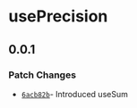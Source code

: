 # usePrecision

## 0.0.1

### Patch Changes

- [`6acb82b`](https://github.com/changeelog/react-hooks/commit/6acb82ba8b2b35ce6bd37c949fa29841192dcf88#diff-20b74bf16eb78b6ba0f4a516a36fe38c6eb71cd13d0f2447a620e1ba3a90c887)- Introduced useSum
